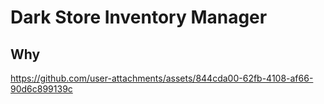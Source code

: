 # Dark Store Inventory Manager

## Why


https://github.com/user-attachments/assets/844cda00-62fb-4108-af66-90d6c899139c

